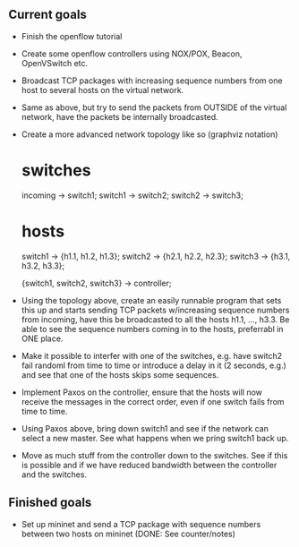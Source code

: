 Current goals
-------------

- Finish the openflow tutorial

- Create some openflow controllers using NOX/POX, Beacon, OpenVSwitch etc.

- Broadcast TCP packages with increasing sequence numbers from one host to
  several hosts on the virtual network.

- Same as above, but try to send the packets from OUTSIDE of the virtual
  network, have the packets be internally broadcasted.

- Create a more advanced network topology like so (graphviz notation)

    # switches
    incoming -> switch1;
    switch1 -> switch2;
    switch2 -> switch3;

    # hosts
    switch1 -> {h1.1, h1.2, h1.3};
    switch2 -> {h2.1, h2.2, h2.3};
    switch3 -> {h3.1, h3.2, h3.3};

    {switch1, switch2, switch3} -> controller;

- Using the topology above, create an easily runnable program that sets this
  up and starts sending TCP packets w/increasing sequence numbers from
  incoming, have this be broadcasted to all the hosts h1.1, ..., h3.3.
  Be able to see the sequence numbers coming in to the hosts, preferrabl in
  ONE place.

- Make it possible to interfer with one of the switches, e.g. have switch2
  fail randoml from time to time or introduce a delay in it (2 seconds,
  e.g.) and see that one of the hosts skips some sequences.

- Implement Paxos on the controller, ensure that the hosts will now receive
  the messages in the correct order, even if one switch fails from time to
  time.

- Using Paxos above, bring down switch1 and see if the network can select a
  new master. See what happens when we pring switch1 back up.

- Move as much stuff from the controller down to the switches. See if this
  is possible and if we have reduced bandwidth between the controller and
  the switches.

Finished goals
--------------

- Set up mininet and send a TCP package with sequence numbers between two
  hosts on mininet (DONE: See counter/notes)
